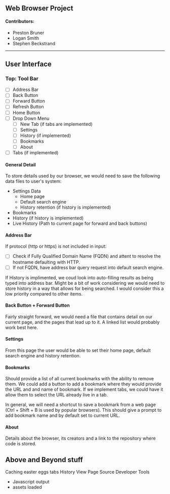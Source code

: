 ## Web Browser Project

#### Contributors:
- Preston Bruner
- Logan Smith
- Stephen Beckstrand

---

## User Interface

### Top: Tool Bar

- [ ] Address Bar
- [ ] Back Button
- [ ] Forward Button
- [ ] Refresh Button
- [ ] Home Button
- [ ] Drop Down Menu
  - [ ] New Tab (if tabs are implemented)
  - [ ] Settings
  - [ ] History (if implemented)
  - [ ] Bookmarks
  - [ ] About
- [ ] Tabs (if implemented)

#### General Detail

To store details used by our browser, we would need to save the following data files to user's system:
- Settings Data
  - Home page
  - Default search engine
  - History retention (if history is implemented)
- Bookmarks
- History (if history is implemented)
- Live History (Path to current page for forward and back buttons)

#### Address Bar

If protocol (http or https) is not included in input:
- [ ] Check if Fully Qualified Domain Name (FQDN) and attent to resolve the hostname defaulting with HTTP.
- [ ] If not FQDN, have address bar query request into default search engine.

If History is implimented, we coud look into auto-filling results as being typed into address bar. Might be a bit of work considering we would need to store history in a way that allows for being searched. I would consider this a low priority compared to other items.

#### Back Button + Forward Button

Fairly straight forward, we would need a file that contains detail on our current page, and the pages that lead up to it. A linked list would probably work best here.

#### Settings

From this page the user would be able to set their home page, default search engine and history retention.

#### Bookmarks

Should provide a list of all current bookmarks with the ability to remove them. We could add a button to add a bookmark where they would provide the URL and and name of bookmark. If we implement tabs, we could have it allow them to select the URL already live in a tab.

In general, we will need a shortcut to save a bookmark from a web page (Ctrl + Shift + B is used by popular browsers). This should give a prompt to add bookmark name and by default set to current URL.

#### About

Details about the browser, its creators and a link to the repository where code is stored.


## Above and Beyond stuff

Caching
easter eggs
tabs
History
View Page Source
Developer Tools
- Javascript output
- assets loaded
